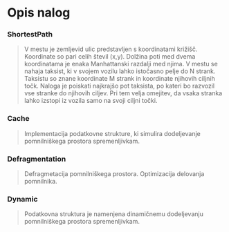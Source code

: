 
# Opis nalog

### ShortestPath

> V mestu je zemljevid ulic predstavljen s koordinatami križišč. Koordinate so pari celih števil (x,y). Dolžina poti med dvema koordinatama je enaka Manhattanski razdalji med njima. V mestu se nahaja taksist, ki v svojem vozilu lahko istočasno pelje do N strank. Taksistu so znane koordinate M strank in koordinate njihovih ciljnih točk. Naloga je poiskati najkrajšo pot taksista, po kateri bo razvozil vse stranke do njihovih ciljev. Pri tem velja omejitev, da vsaka stranka lahko izstopi iz vozila samo na svoji ciljni točki.

### Cache

> Implementacija podatkovne strukture, ki simulira dodeljevanje pomnilniškega prostora spremenljivkam.

### Defragmentation

> Defragmetacija pomnilniškega prostora. Optimizacija delovanja pomnilnika.

### Dynamic

> Podatkovna struktura je namenjena dinamičnemu dodeljevanju pomnilniškega prostora spremenljivkam.
